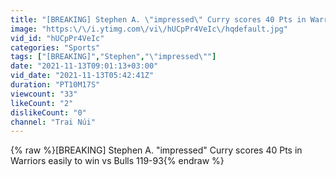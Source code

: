 ```yaml
---
title: "[BREAKING] Stephen A. \"impressed\" Curry scores 40 Pts in Warriors easily to win vs Bulls 119-93"
image: "https:\/\/i.ytimg.com\/vi\/hUCpPr4VeIc\/hqdefault.jpg"
vid_id: "hUCpPr4VeIc"
categories: "Sports"
tags: ["[BREAKING]","Stephen","\"impressed\""]
date: "2021-11-13T09:01:13+03:00"
vid_date: "2021-11-13T05:42:41Z"
duration: "PT10M17S"
viewcount: "33"
likeCount: "2"
dislikeCount: "0"
channel: "Trai Núi"
---
```

{% raw %}[BREAKING] Stephen A. &quot;impressed&quot; Curry scores 40 Pts in Warriors easily to win vs Bulls 119-93{% endraw %}
